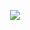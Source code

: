 <p align="center">
  <img src="https://user-images.githubusercontent.com/103917901/189919409-b09a55d8-5e81-4ce7-a65f-d6bfb9165459.gif" />
<p>
